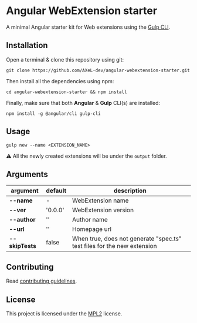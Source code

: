 # Angular WebExtension starter

A minimal Angular starter kit for Web extensions using the [Gulp CLI](https://gulpjs.com/).

## Installation

Open a terminal & clone this repository using git:

```
git clone https://github.com/AXeL-dev/angular-webextension-starter.git
```

Then install all the dependencies using npm:

```
cd angular-webextension-starter && npm install
```

Finally, make sure that both **Angular** & **Gulp** CLI(s) are installed:

```
npm install -g @angular/cli gulp-cli
```

## Usage

```
gulp new --name <EXTENSION_NAME>
```

:warning: All the newly created extensions will be under the `output` folder.

## Arguments

 argument         |  default  | description
----------------- | --------- | ---------------------
 **--name**       | -         | WebExtension name
 **--ver**        | '0.0.0'   | WebExtension version
 **--author**     | ''        | Author name
 **--url**        | ''        | Homepage url
 **--skipTests**  | false     | When true, does not generate "spec.ts" test files for the new extension

## Contributing

Read [contributing guidelines](https://github.com/AXeL-dev/contributing/blob/master/README.md).

## License

This project is licensed under the [MPL2](LICENSE) license.
